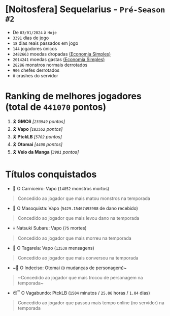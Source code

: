 # [Noitosfera] Sequelarius - `Pré-Season #2`
- De `03/01/2024` à `Hoje`
- `3391` dias de jogo
- `18` dias reais passados em jogo
- `144` jogadores únicos
- `2482663` moedas dropadas [(Economia Simples)](https://github.com/otomay/Economia-Simples)
- `2014241` moedas gastas [(Economia Simples)](https://github.com/otomay/Economia-Simples)
- `28286` monstros normais derrotados
- `906` chefes derrotados
- `0` crashes do servidor

# Ranking de melhores jogadores (total de `441070` pontos)
1. 🎗️ **GMC6** *[`233949` pontos]*
2. 🎗️ **Vapo** *[`183552` pontos]*
3. 🎗️ **PtckLB** *[`5702` pontos]*
4. 🎗️ **Otomai** *[`4408` pontos]*
5. 🎗️ **Veio da Manga** *[`3981` pontos]*

# Títulos conquistados
- 👹 O Carniceiro: Vapo (`14852` monstros mortos)
> Concedido ao jogador que mais matou monstros na temporada
- 🥵 O Masoquista: Vapo (`5429.15467493988` de dano recebido)
> Concedido ao jogador que mais levou dano na temporada
- 💀 Natsuki Subaru: Vapo (`75` mortes)
> Concedido ao jogador que mais morreu na temporada
- 🦜 O Tagarela: Vapo (`13530` mensagens)
> Concedido ao jogador que mais conversou na temporada
- ~🤔 O Indeciso: Otomai (`0` mudanças de personagem)~
> ~Concedido ao jogador que mais trocou de personagem na temporada~
- 😴 O Vagabundo: PtckLB (`1504` minutos / `25.06` horas / `1.04` dias)
> Concedido ao jogador que passou mais tempo online (no servidor) na temporada

